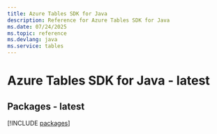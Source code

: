 ```yaml
---
title: Azure Tables SDK for Java
description: Reference for Azure Tables SDK for Java
ms.date: 07/24/2025
ms.topic: reference
ms.devlang: java
ms.service: tables
---
```

# Azure Tables SDK for Java - latest
## Packages - latest
[!INCLUDE [packages](tables-index.md)]